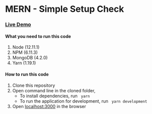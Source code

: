 # MERN - Simple Setup Check

### [Live Demo](http://simplesetup.mernbook.com/ "MERN Simple Setup")

#### What you need to run this code
1. Node (12.11.1)
2. NPM (6.11.3)
3. MongoDB (4.2.0)
4. Yarn (1.19.1)


####  How to run this code
1. Clone this repository
2. Open command line in the cloned folder, 
   - To install dependencies, run ```  yarn  ```
   - To run the application for development, run ```  yarn development  ```
4. Open [localhost:3000](http://localhost:3000/) in the browser
 
